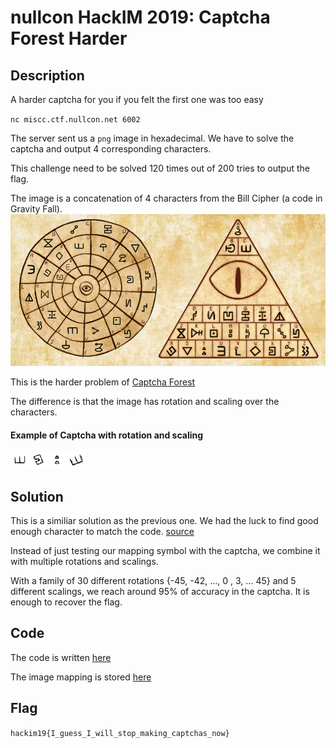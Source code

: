nullcon HackIM 2019: Captcha Forest Harder
=============================

## Description

A harder captcha for you if you felt the first one was too easy

`nc miscc.ctf.nullcon.net 6002`


The server sent us a `png` image in hexadecimal. We have to solve the captcha and output 4 corresponding characters.

This challenge need to be solved 120 times out of 200 tries to output the flag.

The image is a concatenation of 4 characters from the Bill Cipher (a code in Gravity Fall).
![The code mapping](gravityfallsdecode.png)

This is the harder problem of [Captcha Forest](../Captcha-forest)

The difference is that the image has rotation and scaling over the characters.

#### Example of Captcha with rotation and scaling

![captcha](Captcha.png)

## Solution

This is a similiar solution as the previous one. We had the luck to find good enough character to match the code. [source](https://www.dcode.fr/gravity-falls-bill-cipher)

Instead of just testing our mapping symbol with the captcha, we combine it with multiple rotations and scalings.

With a family of 30 different rotations {-45, -42, ..., 0 , 3, ... 45} and 5 different scalings, we reach around 95% of accuracy in the captcha. It is enough to recover the flag.

## Code

The code is written [here](script2.py)

The image mapping is stored [here](mapping)

## Flag

`hackim19{I_guess_I_will_stop_making_captchas_now}`
